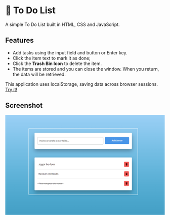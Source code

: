 # 📝 To Do List

A simple To Do List built in HTML, CSS and JavaScript.

## Features

- Add tasks using the input field and button or Enter key.
- Click the item text to mark it as done;
- Click the **Trash Bin Icon** to delete the item.
- The items are stored and you can close the window. When you return, the data will be retrieved.

This application uses localStorage, saving data across browser sessions. [Try it!](https://brunoeric.github.io/To-Do-List/)

## Screenshot
![example screenshot](example-medium.png)
